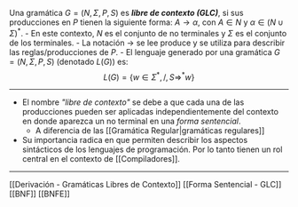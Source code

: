 Una gramática $G = (N, \Sigma, P, S)$ es ***libre de contexto (GLC)***, si sus producciones en $P$ tienen la siguiente forma: $A \rightarrow \alpha$, con $A \in N$ y $\alpha \in (N \cup \Sigma)^*$.
	- En este  contexto, $N$ es el conjunto de no terminales y $\Sigma$ es el conjunto de los terminales.
	- La notación $\rightarrow$ se lee produce y se utiliza para describir las reglas/producciones de $P$.
	- El lenguaje generado por una gramática $G = (N, \Sigma, P, S)$ (denotado $L(G)$) es:  
$$L(G) = \{ w \in \Sigma^* , / , S \Rightarrow^* w \}$$
***
- El nombre _"libre de contexto"_ se debe a que cada una de las producciones pueden ser aplicadas independientemente del contexto en donde aparezca un no terminal en una _forma sentencial_.
	- A diferencia de las [[Gramática Regular|gramáticas regulares]] 
- Su importancia radica en que permiten describir los aspectos sintácticos de los lenguajes de programación. Por lo tanto tienen un rol central en el contexto de [[Compiladores]].
***
[[Derivación - Gramáticas Libres de Contexto]] 
[[Forma Sentencial - GLC]] 
[[BNF]] 
[[BNFE]]
